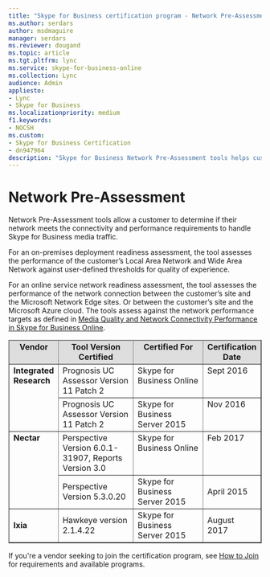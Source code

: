 ```yaml
---
title: "Skype for Business certification program - Network Pre-Assessment"
ms.author: serdars
author: msdmaguire
manager: serdars
ms.reviewer: dougand
ms.topic: article
ms.tgt.pltfrm: lync
ms.service: skype-for-business-online
ms.collection: Lync
audience: Admin
appliesto:
- Lync
- Skype for Business 
ms.localizationpriority: medium
f1.keywords:
- NOCSH
ms.custom:
- Skype for Business Certification
- dn947964
description: "Skype for Business Network Pre-Assessment tools helps customers determine if their network meets connectivity and performance requirements to handle Skype for Business media traffic."
---
```


# Network Pre-Assessment
Network Pre-Assessment tools allow a customer to determine if their network meets the connectivity and performance requirements to handle Skype for Business media traffic.

For an on-premises deployment readiness assessment, the tool assesses the performance of the customer’s Local Area Network and Wide Area Network against user-defined thresholds for quality of experience.

For an online service network readiness assessment, the tool assesses the performance of the network connection between the customer’s site and the Microsoft Network Edge sites. Or between the customer’s site and the Microsoft Azure cloud. The tools assess against the network performance targets as defined in [Media Quality and Network Connectivity Performance in Skype for Business Online](https://support.office.com/article/Media-Quality-and-Network-Connectivity-Performance-in-Skype-for-Business-Online-5fe3e01b-34cf-44e0-b897-b0b2a83f0917).

<table border="1" cellpadding="5" class="grid">
	<colgroup>
		<col width="84" />
		<col width="201" />
		<col width="201" />
		<col width="93" />
	</colgroup>
	<thead>
		<tr bgcolor="#DEDEDE">
			<td align="center" valign="top"><strong>Vendor</strong></td>
			<td align="center" valign="top"><strong>Tool Version Certified</strong></td>
			<td align="center" valign="top"><strong>Certified For</strong></td>
			<td align="center" valign="top"><strong>Certification Date</strong></td>
		</tr>
	</thead>
	<tbody>
		<tr align="left" valign="top">
			<td rowspan="2"><strong>Integrated Research</strong></td>
			<td>Prognosis UC Assessor Version 11 Patch 2</td>
			<td>Skype for Business Online</td>
			<td>Sept 2016</td>
		</tr>
		<tr align="left" valign="top">
			<td>Prognosis UC Assessor Version 11 Patch 2</td>
			<td>Skype for Business Server 2015</td>
			<td>Nov 2016</td>
		</tr>
		<tr align="left" valign="top">
			<td rowspan="2"><strong>Nectar</strong></td>
			<td>Perspective Version 6.0.1-31907, Reports Version 3.0</td>
			<td>Skype for Business Online</td>
			<td>Feb 2017</td>
		</tr>
		<tr>
			<td>Perspective Version 5.3.0.20</td>
			<td>Skype for Business Server 2015</td>
			<td>April 2015</td>
		</tr>
		<tr>
			<td><strong>Ixia</strong></td>
			<td>Hawkeye version 2.1.4.22</td>
			<td>Skype for Business Server 2015</td>
			<td>August 2017</td>
		</tr>
	</tbody>
</table>

If you're a vendor seeking to join the certification program, see [How to Join](how-to-join.md) for requirements and available programs.


